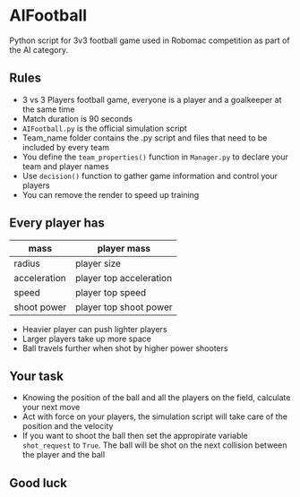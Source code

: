# AIFootball
Python script for 3v3 football game used in Robomac competition as part of the AI category.

## Rules
* 3 vs 3 Players football game, everyone is a player and a goalkeeper at the same time
* Match duration is 90 seconds
* `AIFootball.py` is the official simulation script
* Team_name folder contains the .py script and files that need to be included by every team
* You define the `team_properties()` function  in `Manager.py` to declare your team and player names
* Use `decision()` function to gather game information and control your players
* You can remove the render to speed up training

## Every player has


|mass        | player mass            |
------------|------------------------
|radius      | player size            |
|acceleration| player top acceleration|
|speed       | player top speed       |
|shoot power | player top shoot power |

* Heavier player can push lighter players
* Larger players take up more space
* Ball travels further when shot by higher power shooters

## Your task
* Knowing the position of the ball and all the players on the field, calculate your next move
* Act with force on your players, the simulation script will take care of the position and the velocity
* If you want to shoot the ball then set the appropirate variable `shot_request` to `True`. The ball will be shot on the next collision between the player and the ball

## Good luck
